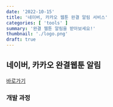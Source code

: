 ```yaml
---
date: '2022-10-15'
title: '네이버, 카카오 웹툰 완결 알림 서비스'
categories: [ 'tools' ]
summary: '완결 웹툰 알림을 받아보세요!'
thumbnail: './logo.png'
draft: true
---
```


## 네이버, 카카오 완결웹툰 알림

[바로가기](https://toons.woos.dev)

### 개발 과정


